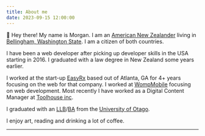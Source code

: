 ```yaml
---
title: About me
date: 2023-09-15 12:00:00
---
```


👋 Hey there! My name is Morgan. I am an [American New Zealander](https://en.wikipedia.org/wiki/American_New_Zealanders) living in [Bellingham, Washington State](https://en.wikipedia.org/wiki/Bellingham,_Washington). I am a citizen of both countries.

I have been a web developer after picking up developer skills in the USA starting in 2016. I graduated with a law degree in New Zealand some years earlier. 

I worked at the start-up [EasyRx](https://easyrxcloud.com/) based out of Atlanta, GA for 4+ years focusing on the web for that company. I worked at [WompMobile](https://www.wompmobile.com/) focusing on web development. Most recently I have worked as a Digital Content Manager at [Toolhouse inc](https://toolhouse.com/). 

I graduated with an [LLB](https://www.otago.ac.nz/courses/qualifications/llb.html)/[BA](https://www.otago.ac.nz/courses/subjects/clas.html) from the [University of Otago](https://www.otago.ac.nz/). 

I enjoy art, reading and drinking a lot of coffee.

---

